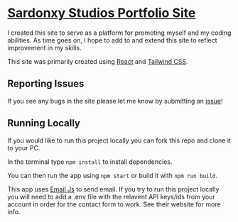 # [Sardonxy Studios Portfolio Site](https://www.sardonyx-studios.com)
I created this site to serve as a platform for promoting myself and my coding abilities. As time goes on, I hope to add to and extend this site to reflect improvement in my skills.

This site was primarily created using [React](https://react.dev/) and [Tailwind CSS](https://tailwindcss.com/).

## Reporting Issues
If you see any bugs in the site please let me know by submitting an [issue](https://github.com/Zakalvve/sardonyxstudios/issues)!

## Running Locally

If you would like to run this project locally you can fork this repo and clone it to your PC. 

In the terminal type `npm install` to install dependencies.

You can then run the app using `npm start` or build it with `npm run build`.

This app uses [Email Js](https://www.emailjs.com/) to send email. If you try to run this project locally you will need to add a .env file with the relavent API keys/ids from your account in order for the contact form to work. See their website for more info.
